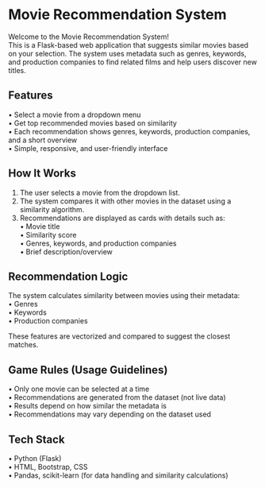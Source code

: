 # Movie Recommendation System

Welcome to the Movie Recommendation System!  
This is a Flask-based web application that suggests similar movies based on your selection. The system uses metadata such as genres, keywords, and production companies to find related films and help users discover new titles.

## Features
• Select a movie from a dropdown menu  
• Get top recommended movies based on similarity  
• Each recommendation shows genres, keywords, production companies, and a short overview  
• Simple, responsive, and user-friendly interface  

## How It Works
1. The user selects a movie from the dropdown list.  
2. The system compares it with other movies in the dataset using a similarity algorithm.  
3. Recommendations are displayed as cards with details such as:  
   • Movie title  
   • Similarity score  
   • Genres, keywords, and production companies  
   • Brief description/overview  

## Recommendation Logic
The system calculates similarity between movies using their metadata:  
• Genres  
• Keywords  
• Production companies  

These features are vectorized and compared to suggest the closest matches.  

## Game Rules (Usage Guidelines)
• Only one movie can be selected at a time  
• Recommendations are generated from the dataset (not live data)  
• Results depend on how similar the metadata is  
• Recommendations may vary depending on the dataset used  

## Tech Stack
• Python (Flask)  
• HTML, Bootstrap, CSS  
• Pandas, scikit-learn (for data handling and similarity calculations)  

